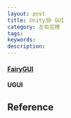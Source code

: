 ```yaml
---
layout: post
title: Unity3D GUI
category: 左右互搏
tags: 
keywords: 
description: 
---
```


#### [FairyGUI](https://www.fairygui.com/)

#### UGUI

## Reference

